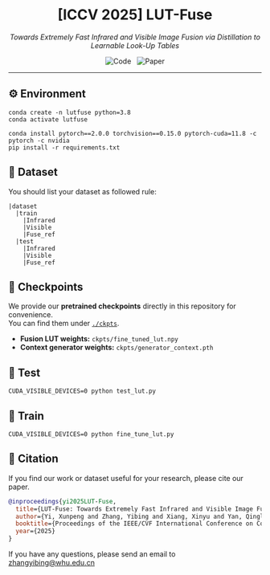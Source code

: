 <h1 align="center">[ICCV 2025] LUT-Fuse</h1>
<p align="center">
  <em>Towards Extremely Fast Infrared and Visible Image Fusion via Distillation to Learnable Look-Up Tables</em>
</p>

<p align="center">
  <a href="https://github.com/zyb5/LUT-Fuse" style="text-decoration:none;">
    <img src="https://img.shields.io/badge/GitHub-Code-black?logo=github" alt="Code" />
  </a>
  <a href="https://arxiv.org/abs/2509.00346" style="text-decoration:none; margin-left:8px;">
    <img src="https://img.shields.io/badge/arXiv-Paper-B31B1B?logo=arxiv" alt="Paper" />
  </a>
</p>


---

## ⚙️ Environment

```
conda create -n lutfuse python=3.8
conda activate lutfuse
```

```
conda install pytorch==2.0.0 torchvision==0.15.0 pytorch-cuda=11.8 -c pytorch -c nvidia
pip install -r requirements.txt
```

## 📂 Dataset

You should list your dataset as followed rule:

```
|dataset
  |train
    |Infrared
    |Visible
    |Fuse_ref
  |test
    |Infrared
    |Visible
    |Fuse_ref
```

## 💾 Checkpoints

We provide our **pretrained checkpoints** directly in this repository for convenience.  
You can find them under [`./ckpts`](./ckpts).

- **Fusion LUT weights:** `ckpts/fine_tuned_lut.npy`  
- **Context generator weights:** `ckpts/generator_context.pth`

## 🧪 Test

```
CUDA_VISIBLE_DEVICES=0 python test_lut.py
```

## 🚀 Train

```
CUDA_VISIBLE_DEVICES=0 python fine_tune_lut.py
```

## 📖 Citation

If you find our work or dataset useful for your research, please cite our paper.

```bibtex
@inproceedings{yi2025LUT-Fuse,
  title={LUT-Fuse: Towards Extremely Fast Infrared and Visible Image Fusion via Distillation to Learnable Look-Up Tables},
  author={Yi, Xunpeng and Zhang, Yibing and Xiang, Xinyu and Yan, Qinglong and Xu, Han and Ma, Jiayi},
  booktitle={Proceedings of the IEEE/CVF International Conference on Computer Vision},
  year={2025}
}
```

If you have any questions, please send an email to zhangyibing@whu.edu.cn


